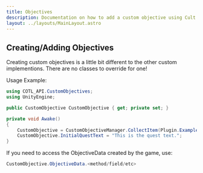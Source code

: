 ```yaml
---
title: Objectives
description: Documentation on how to add a custom objective using Cult of the Lamb API
layout: ../layouts/MainLayout.astro
---
```


## Creating/Adding Objectives

Creating custom objectives is a little bit different to the other custom implementions. There are no classes to override for one!

Usage Example:

```csharp
using COTL_API.CustomObjectives;
using UnityEngine;

public CustomObjective CustomObjective { get; private set; }
```

```csharp
private void Awake()
{
    CustomObjective = CustomObjectiveManager.CollectItem(Plugin.ExampleItem, 5, false, FollowerLocation.Dungeon1_1, 4800f);
    CustomObjective.InitialQuestText = "This is the quest text.";
}
```

If you need to access the ObjectiveData created by the game, use:

```csharp
CustomObjective.ObjectiveData.<method/field/etc>
```

